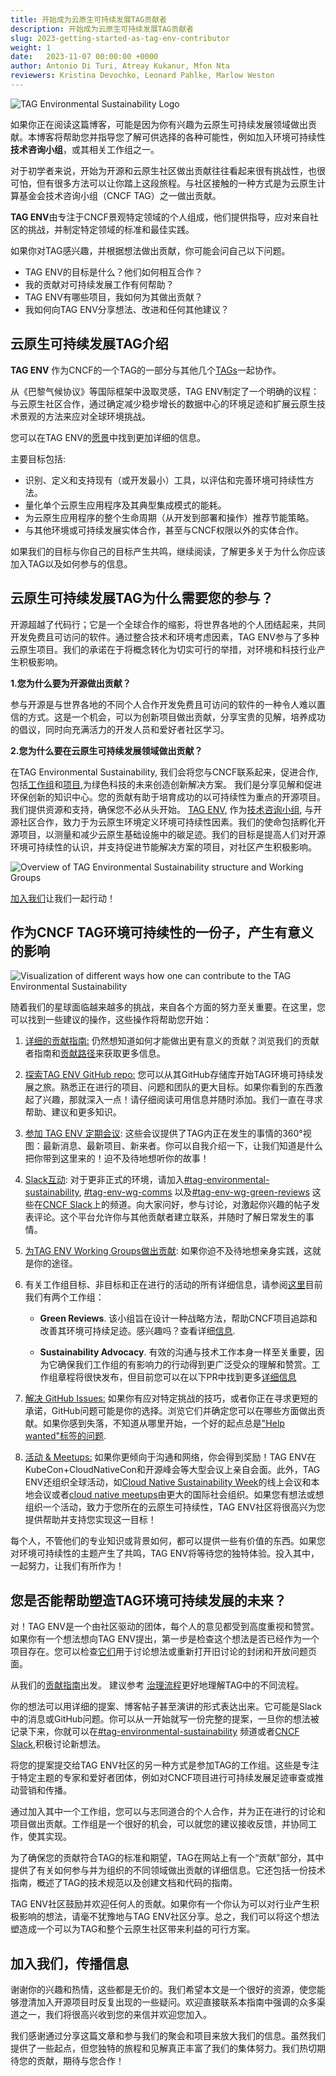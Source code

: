 ```yaml
---
title: 开始成为云原生可持续发展TAG贡献者
description: 开始成为云原生可持续发展TAG贡献者
slug: 2023-getting-started-as-tag-env-contributor
weight: 1
date:   2023-11-07 00:00:00 +0000
author: Antonio Di Turi, Atreay Kukanur, Mfon Nta
reviewers: Kristina Devochko, Leonard Pahlke, Marlow Weston
---
```


<p class="mt-5 mb-5"><img src="/images/blogs/2023-11-getting-started-as-a-tag-env-contributor/tag-env-logo.webp" alt="TAG Environmental Sustainability Logo"></p>

如果你正在阅读这篇博客，可能是因为你有兴趣为云原生可持续发展领域做出贡献。本博客将帮助您并指导您了解可供选择的各种可能性，例如加入环境可持续性**技术咨询小组**，或其相关工作组之一。

对于初学者来说，开始为开源和云原生社区做出贡献往往看起来很有挑战性，也很可怕，但有很多方法可以让你踏上这段旅程。与社区接触的一种方式是为云原生计算基金会技术咨询小组（CNCF TAG）之一做出贡献。

**TAG ENV**由专注于CNCF景观特定领域的个人组成，他们提供指导，应对来自社区的挑战，并制定特定领域的标准和最佳实践。

如果你对TAG感兴趣，并根据想法做出贡献，你可能会问自己以下问题。

- TAG ENV的目标是什么？他们如何相互合作？
- 我的贡献对可持续发展工作有何帮助？
- TAG ENV有哪些项目，我如何为其做出贡献？
- 我如何向TAG ENV分享想法、改进和任何其他建议？

## 云原生可持续发展TAG介绍

**TAG ENV** 作为CNCF的一个TAG的一部分与其他几个[TAGs](https://github.com/cncf/toc/tree/main/tags#current-tags)一起协作。

从《巴黎气候协议》等国际框架中汲取灵感，TAG ENV制定了一个明确的议程：与云原生社区合作，通过确定减少稳步增长的数据中心的环境足迹和扩展云原生技术景观的方法来应对全球环境挑战。

您可以在TAG ENV的[愿景](https://github.com/cncf/tag-env-sustainability/blob/main/charter.md)中找到更加详细的信息。

主要目标包括:

- 识别、定义和支持现有（或开发最小）工具，以评估和完善环境可持续性方法。
- 量化单个云原生应用程序及其典型集成模式的能耗。
- 为云原生应用程序的整个生命周期（从开发到部署和操作）推荐节能策略。
- 与其他环境或可持续发展实体合作，甚至与CNCF权限以外的实体合作。

如果我们的目标与你自己的目标产生共鸣，继续阅读，了解更多关于为什么你应该加入TAG以及如何参与的信息。

## 云原生可持续发展TAG为什么需要您的参与？

开源超越了代码行；它是一个全球合作的缩影，将世界各地的个人团结起来，共同开发免费且可访问的软件。通过整合技术和环境考虑因素，TAG ENV参与了多种云原生项目。我们的承诺在于将概念转化为切实可行的举措，对环境和科技行业产生积极影响。

**1.您为什么要为开源做出贡献？**

参与开源是与世界各地的不同个人合作开发免费且可访问的软件的一种令人难以置信的方式。这是一个机会，可以为创新项目做出贡献，分享宝贵的见解，培养成功的倡议，同时向充满活力的开发人员和爱好者社区学习。

**2.您为什么要在云原生可持续发展领域做出贡献？**

在TAG Environmental Sustainability, 我们会将您与CNCF联系起来，促进合作, 包括[工作组](https://github.com/cncf/tag-env-sustainability/tree/main/working-groups)和[项目](https://github.com/cncf/tag-env-sustainability/blob/main/projects/README.md),为绿色科技的未来创造创新解决方案。
我们是分享见解和促进环保创新的知识中心。您的贡献有助于培育成功的以可持续性为重点的开源项目。
我们提供资源和支持，确保您不必从头开始。
[TAG ENV](https://github.com/cncf/tag-env-sustainability/blob/main/charter.md), 作为[技术咨询小组](https://github.com/cncf/toc/tree/main/tags), 与开源社区合作，致力于为云原生环境定义环境可持续性因素。我们的使命包括孵化开源项目，以测量和减少云原生基础设施中的碳足迹。我们的目标是提高人们对开源环境可持续性的认识，并支持促进节能解决方案的项目，对社区产生积极影响。

<p class="mt-5 mb-5"><img src="/images/blogs/2023-11-getting-started-as-a-tag-env-contributor/tag-working-groups.webp" alt="Overview of TAG Environmental Sustainability structure and Working Groups"></p>

[加入我们](https://github.com/cncf/tag-env-sustainability#contact)让我们一起行动！

## 作为CNCF TAG环境可持续性的一份子，产生有意义的影响

<p class="mt-5 mb-5"><img src="/images/blogs/2023-11-getting-started-as-a-tag-env-contributor/7-simple-ways-to-contribute.webp" alt="Visualization of different ways how one can contribute to the TAG Environmental Sustainability"></p>

随着我们的星球面临越来越多的挑战，来自各个方面的努力至关重要。在这里，您可以找到一些建议的操作，这些操作将帮助您开始：

1. [详细的贡献指南:](https://github.com/cncf/tag-env-sustainability/blob/main/CONTRIBUTING.md) 仍然想知道如何才能做出更有意义的贡献？浏览我们的贡献者指南和[贡献路径](https://github.com/cncf/tag-env-sustainability/blob/main/governance/contributor-ladder.md)来获取更多信息。

2. [探索TAG ENV GitHub repo:](https://github.com/cncf/tag-env-sustainability) 您可以从其GitHub存储库开始TAG环境可持续发展之旅。熟悉正在进行的项目、问题和团队的更大目标。如果你看到的东西激起了兴趣，那就深入一点！请仔细阅读可用信息并随时添加。我们一直在寻求帮助、建议和更多知识。

3. [参加 TAG ENV 定期会议](https://calendar.google.com/calendar/embed?src=72e93a411f02e5664bb4485c04311b83dae6a62574e4ab882a1ccf8526aa9bf1%40group.calendar.google.com&ctz=America%2FChicago): 这些会议提供了TAG内正在发生的事情的360°视图：最新消息、最新项目、新来者。你可以自我介绍一下，让我们知道是什么把你带到这里来的！迫不及待地想听你的故事！

4. [Slack互动](https://communityinviter.com/apps/cloud-native/cncf): 对于更非正式的环境，请加入[#tag-environmental-sustainability](https://cloud-native.slack.com/archives/C03F270PDU6), [#tag-env-wg-comms](https://cloud-native.slack.com/archives/C068XUD9AEA) 以及[#tag-env-wg-green-reviews](https://cloud-native.slack.com/archives/C060EDHN431) 这些在[CNCF Slack](https://communityinviter.com/apps/cloud-native/cncf)上的频道。向大家问好，参与讨论，对激起你兴趣的帖子发表评论。这个平台允许你与其他贡献者建立联系，并随时了解日常发生的事情。

5. [为TAG ENV Working Groups做出贡献](https://tag-env-sustainability.cncf.io/about/working-groups/): 如果你迫不及待地想亲身实践，这就是你的途径。

6. 有关工作组目标、非目标和正在进行的活动的所有详细信息，请参阅[这里](https://github.com/cncf/tag-env-sustainability/tree/main/working-groups)目前我们有两个工作组：

   - **Green Reviews**. 该小组旨在设计一种战略方法，帮助CNCF项目追踪和改善其环境可持续足迹。感兴趣吗？查看详细[信息](https://github.com/cncf/tag-env-sustainability/blob/main/working-groups/green-reviews/charter.md).

   - **Sustainability Advocacy**. 有效的沟通与技术工作本身一样至关重要，因为它确保我们工作组的有影响力的行动得到更广泛受众的理解和赞赏。工作组章程将很快发布，但目前您可以在以下PR中找到更多[详细信息](https://github.com/cncf/tag-env-sustainability/pull/247)

7. [解决 GitHub Issues:](https://github.com/cncf/tag-env-sustainability/issues) 如果你有应对特定挑战的技巧，或者你正在寻求更短的承诺，GitHub问题可能是你的选择。浏览它们并确定您可以在哪些方面做出贡献。如果你感到失落，不知道从哪里开始，一个好的起点总是["Help wanted"标签的问题](https://github.com/cncf/tag-env-sustainability/labels/help%20wanted).

8. [活动 & Meetups:](https://tag-env-sustainability.cncf.io/events/) 如果你更倾向于沟通和网络，你会得到奖励！TAG ENV在KubeCon+CloudNativeCon和开源峰会等大型会议上亲自会面。此外，TAG ENV还组织全球活动，如[Cloud Native Sustainability Week](https://github.com/orgs/cncf/projects/10/views/11)的线上会议和本地会议或者[cloud native meetups](https://community.cncf.io)由更大的国际社会组织。如果您有想法或想组织一个活动，致力于您所在的云原生可持续性，TAG ENV社区将很高兴为您提供帮助并支持您实现这一目标！

每个人，不管他们的专业知识或背景如何，都可以提供一些有价值的东西。如果您对环境可持续性的主题产生了共鸣，TAG ENV将等待您的独特体验。投入其中，一起努力，让我们有所作为！

## 您是否能帮助塑造TAG环境可持续发展的未来？

对！TAG ENV是一个由社区驱动的团体，每个人的意见都受到高度重视和赞赏。如果你有一个想法想向TAG ENV提出，第一步是检查这个想法是否已经作为一个项目存在。您可以检查[它们](https://github.com/cncf/tag-env-sustainability/issues)用于讨论想法或重新打开旧讨论的封闭和开放问题页面。

从我们的[贡献指南](https://github.com/cncf/tag-env-sustainability/blob/main/CONTRIBUTING.md#first-time-contributors)出发。 建议参考 [治理流程](https://github.com/cncf/tag-env-sustainability/tree/main/governance)更好地理解TAG中的不同流程。

你的想法可以用详细的提案、博客帖子甚至演讲的形式表达出来。它可能是Slack中的消息或GitHub问题。你可以从一开始就写一份完整的提案，一旦你的想法被记录下来，你就可以在[#tag-environmental-sustainability](https://cloud-native.slack.com/archives/C03F270PDU6) 频道或者[CNCF Slack](https://cloud-native.slack.com/archives/C03F270PDU6),积极讨论新想法。

将您的提案提交给TAG ENV社区的另一种方式是参加TAG的工作组。这些是专注于特定主题的专家和爱好者团体，例如对CNCF项目进行可持续发展足迹审查或推动营销和传播。

通过加入其中一个工作组，您可以与志同道合的个人合作，并为正在进行的讨论和项目做出贡献。工作组是一个很好的机会，可以就您的建议接收反馈，并协同工作，使其实现。

为了确保您的贡献符合TAG的标准和期望，TAG在网站上有一个“贡献”部分，其中提供了有关如何参与并为组织的不同领域做出贡献的详细信息。它还包括一份技术指南，概述了TAG的技术规范以及创建文档和代码的指南。

TAG ENV社区鼓励并欢迎任何人的贡献。如果你有一个你认为可以对行业产生积极影响的想法，请毫不犹豫地与TAG ENV社区分享。总之，我们可以将这个想法塑造成一个可以为TAG和整个云原生社区带来利益的可行方案。

## 加入我们，传播信息

谢谢你的兴趣和热情，这些都是无价的。我们希望本文是一个很好的资源，使您能够澄清加入开源项目时反复出现的一些疑问。欢迎直接联系本指南中强调的众多渠道之一，我们将很高兴收到您的来信并欢迎您加入。

我们感谢通过分享这篇文章和参与我们的聚会和项目来放大我们的信息。虽然我们提供了一些起点，但您独特的旅程和见解真正丰富了我们的集体努力。我们热切期待您的贡献，期待与您合作！
